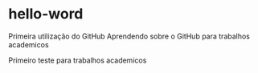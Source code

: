 # hello-word
Primeira utilização do GitHub
Aprendendo sobre o GitHub para trabalhos academicos

Primeiro teste para trabalhos academicos
